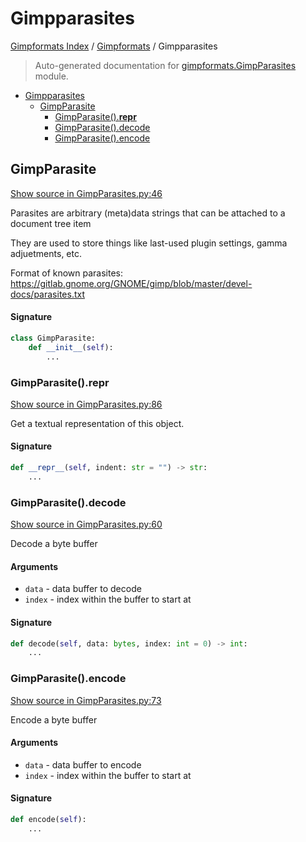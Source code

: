 # Gimpparasites

[Gimpformats Index](../README.md#gimpformats-index) /
[Gimpformats](./index.md#gimpformats) /
Gimpparasites

> Auto-generated documentation for [gimpformats.GimpParasites](../../../gimpformats/GimpParasites.py) module.

- [Gimpparasites](#gimpparasites)
  - [GimpParasite](#gimpparasite)
    - [GimpParasite().__repr__](#gimpparasite()__repr__)
    - [GimpParasite().decode](#gimpparasite()decode)
    - [GimpParasite().encode](#gimpparasite()encode)

## GimpParasite

[Show source in GimpParasites.py:46](../../../gimpformats/GimpParasites.py#L46)

Parasites are arbitrary (meta)data strings that can be attached to a document tree item

They are used to store things like last-used plugin settings, gamma adjuetments, etc.

Format of known parasites:
 https://gitlab.gnome.org/GNOME/gimp/blob/master/devel-docs/parasites.txt

#### Signature

```python
class GimpParasite:
    def __init__(self):
        ...
```

### GimpParasite().__repr__

[Show source in GimpParasites.py:86](../../../gimpformats/GimpParasites.py#L86)

Get a textual representation of this object.

#### Signature

```python
def __repr__(self, indent: str = "") -> str:
    ...
```

### GimpParasite().decode

[Show source in GimpParasites.py:60](../../../gimpformats/GimpParasites.py#L60)

Decode a byte buffer

#### Arguments

- `data` - data buffer to decode
- `index` - index within the buffer to start at

#### Signature

```python
def decode(self, data: bytes, index: int = 0) -> int:
    ...
```

### GimpParasite().encode

[Show source in GimpParasites.py:73](../../../gimpformats/GimpParasites.py#L73)

Encode a byte buffer

#### Arguments

- `data` - data buffer to encode
- `index` - index within the buffer to start at

#### Signature

```python
def encode(self):
    ...
```